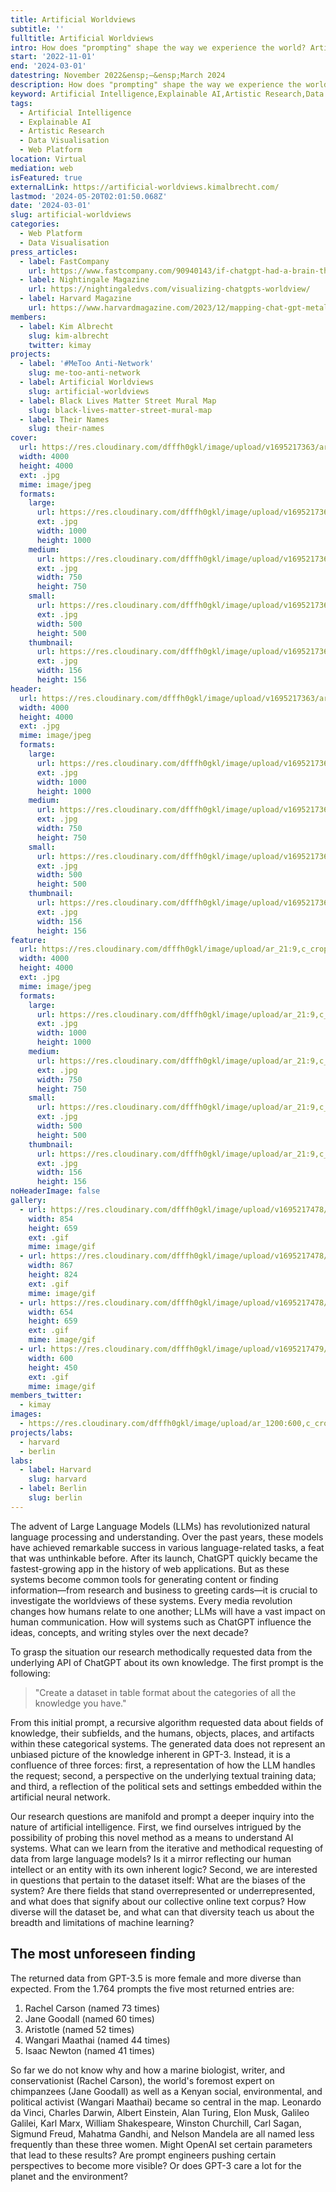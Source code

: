 ```yaml
---
title: Artificial Worldviews
subtitle: ''
fulltitle: Artificial Worldviews
intro: How does "prompting" shape the way we experience the world? Artificial Worldviews interrogated GPT-3.5 about its knowledge of the world in 1,764 prompts and mapped out the results.
start: '2022-11-01'
end: '2024-03-01'
datestring: November 2022&ensp;–&ensp;March 2024
description: How does "prompting" shape the way we experience the world? Artificial Worldviews interrogated GPT-3.5 about its knowledge of the world in 1,764 prompts and…
keyword: Artificial Intelligence,Explainable AI,Artistic Research,Data Visualisation,Web Platform
tags:
  - Artificial Intelligence
  - Explainable AI
  - Artistic Research
  - Data Visualisation
  - Web Platform
location: Virtual
mediation: web
isFeatured: true
externalLink: https://artificial-worldviews.kimalbrecht.com/
lastmod: '2024-05-20T02:01:50.068Z'
date: '2024-03-01'
slug: artificial-worldviews
categories:
  - Web Platform
  - Data Visualisation
press_articles:
  - label: FastCompany
    url: https://www.fastcompany.com/90940143/if-chatgpt-had-a-brain-this-is-what-it-would-look-like
  - label: Nightingale Magazine
    url: https://nightingaledvs.com/visualizing-chatgpts-worldview/
  - label: Harvard Magazine
    url: https://www.harvardmagazine.com/2023/12/mapping-chat-gpt-metalab
members:
  - label: Kim Albrecht
    slug: kim-albrecht
    twitter: kimay
projects:
  - label: '#MeToo Anti-Network'
    slug: me-too-anti-network
  - label: Artificial Worldviews
    slug: artificial-worldviews
  - label: Black Lives Matter Street Mural Map
    slug: black-lives-matter-street-mural-map
  - label: Their Names
    slug: their-names
cover:
  url: https://res.cloudinary.com/dfffh0gkl/image/upload/v1695217363/artificial_worldviews_full_map_kim_albrecht_037aa188b3.jpg
  width: 4000
  height: 4000
  ext: .jpg
  mime: image/jpeg
  formats:
    large:
      url: https://res.cloudinary.com/dfffh0gkl/image/upload/v1695217365/large_artificial_worldviews_full_map_kim_albrecht_037aa188b3.jpg
      ext: .jpg
      width: 1000
      height: 1000
    medium:
      url: https://res.cloudinary.com/dfffh0gkl/image/upload/v1695217365/medium_artificial_worldviews_full_map_kim_albrecht_037aa188b3.jpg
      ext: .jpg
      width: 750
      height: 750
    small:
      url: https://res.cloudinary.com/dfffh0gkl/image/upload/v1695217365/small_artificial_worldviews_full_map_kim_albrecht_037aa188b3.jpg
      ext: .jpg
      width: 500
      height: 500
    thumbnail:
      url: https://res.cloudinary.com/dfffh0gkl/image/upload/v1695217364/thumbnail_artificial_worldviews_full_map_kim_albrecht_037aa188b3.jpg
      ext: .jpg
      width: 156
      height: 156
header:
  url: https://res.cloudinary.com/dfffh0gkl/image/upload/v1695217363/artificial_worldviews_full_map_kim_albrecht_037aa188b3.jpg
  width: 4000
  height: 4000
  ext: .jpg
  mime: image/jpeg
  formats:
    large:
      url: https://res.cloudinary.com/dfffh0gkl/image/upload/v1695217365/large_artificial_worldviews_full_map_kim_albrecht_037aa188b3.jpg
      ext: .jpg
      width: 1000
      height: 1000
    medium:
      url: https://res.cloudinary.com/dfffh0gkl/image/upload/v1695217365/medium_artificial_worldviews_full_map_kim_albrecht_037aa188b3.jpg
      ext: .jpg
      width: 750
      height: 750
    small:
      url: https://res.cloudinary.com/dfffh0gkl/image/upload/v1695217365/small_artificial_worldviews_full_map_kim_albrecht_037aa188b3.jpg
      ext: .jpg
      width: 500
      height: 500
    thumbnail:
      url: https://res.cloudinary.com/dfffh0gkl/image/upload/v1695217364/thumbnail_artificial_worldviews_full_map_kim_albrecht_037aa188b3.jpg
      ext: .jpg
      width: 156
      height: 156
feature:
  url: https://res.cloudinary.com/dfffh0gkl/image/upload/ar_21:9,c_crop/v1695217363/artificial_worldviews_full_map_kim_albrecht_037aa188b3.jpg
  width: 4000
  height: 4000
  ext: .jpg
  mime: image/jpeg
  formats:
    large:
      url: https://res.cloudinary.com/dfffh0gkl/image/upload/ar_21:9,c_crop/v1695217365/large_artificial_worldviews_full_map_kim_albrecht_037aa188b3.jpg
      ext: .jpg
      width: 1000
      height: 1000
    medium:
      url: https://res.cloudinary.com/dfffh0gkl/image/upload/ar_21:9,c_crop/v1695217365/medium_artificial_worldviews_full_map_kim_albrecht_037aa188b3.jpg
      ext: .jpg
      width: 750
      height: 750
    small:
      url: https://res.cloudinary.com/dfffh0gkl/image/upload/ar_21:9,c_crop/v1695217365/small_artificial_worldviews_full_map_kim_albrecht_037aa188b3.jpg
      ext: .jpg
      width: 500
      height: 500
    thumbnail:
      url: https://res.cloudinary.com/dfffh0gkl/image/upload/ar_21:9,c_crop/v1695217364/thumbnail_artificial_worldviews_full_map_kim_albrecht_037aa188b3.jpg
      ext: .jpg
      width: 156
      height: 156
noHeaderImage: false
gallery:
  - url: https://res.cloudinary.com/dfffh0gkl/image/upload/v1695217478/artificial_worldviews_top_fields_animation_ddea395e60.gif
    width: 854
    height: 659
    ext: .gif
    mime: image/gif
  - url: https://res.cloudinary.com/dfffh0gkl/image/upload/v1695217478/artificial_worldviews_mostnamed_b443f9443e.gif
    width: 867
    height: 824
    ext: .gif
    mime: image/gif
  - url: https://res.cloudinary.com/dfffh0gkl/image/upload/v1695217478/artificial_worldviews_layers_16430d8893.gif
    width: 654
    height: 659
    ext: .gif
    mime: image/gif
  - url: https://res.cloudinary.com/dfffh0gkl/image/upload/v1695217479/artificial_worldviews_click_min_abe1392db9.gif
    width: 600
    height: 450
    ext: .gif
    mime: image/gif
members_twitter:
  - kimay
images:
  - https://res.cloudinary.com/dfffh0gkl/image/upload/ar_1200:600,c_crop/c_limit,h_1200,w_600/v1695217363/artificial_worldviews_full_map_kim_albrecht_037aa188b3.jpg
projects/labs:
  - harvard
  - berlin
labs:
  - label: Harvard
    slug: harvard
  - label: Berlin
    slug: berlin
---
```

The advent of Large Language Models (LLMs) has revolutionized natural language processing and understanding. Over the past years, these models have achieved remarkable success in various language-related tasks, a feat that was unthinkable before. After its launch, ChatGPT quickly became the fastest-growing app in the history of web applications. But as these systems become common tools for generating content or finding information—from research and business to greeting cards—it is crucial to investigate the worldviews of these systems. Every media revolution changes how humans relate to one another; LLMs will have a vast impact on human communication. How will systems such as ChatGPT influence the ideas, concepts, and writing styles over the next decade?

To grasp the situation our research methodically requested data from the underlying API of ChatGPT about its own knowledge. The first prompt is the following:
> "Create a dataset in table format about the categories of all the knowledge you have."

From this initial prompt, a recursive algorithm requested data about fields of knowledge, their subfields, and the humans, objects, places, and artifacts within these categorical systems. The generated data does not represent an unbiased picture of the knowledge inherent in GPT-3. Instead, it is a confluence of three forces: first, a representation of how the LLM handles the request; second, a perspective on the underlying textual training data; and third, a reflection of the political sets and settings embedded within the artificial neural network.

Our research questions are manifold and prompt a deeper inquiry into the nature of artificial intelligence. First, we find ourselves intrigued by the possibility of probing this novel method as a means to understand AI systems. What can we learn from the iterative and methodical requesting of data from large language models? Is it a mirror reflecting our human intellect or an entity with its own inherent logic? Second, we are interested in questions that pertain to the dataset itself: What are the biases of the system? Are there fields that stand overrepresented or underrepresented, and what does that signify about our collective online text corpus? How diverse will the dataset be, and what can that diversity teach us about the breadth and limitations of machine learning?

## The most unforeseen finding

The returned data from GPT-3.5 is more female and more diverse than expected. From the 1.764 prompts the five most returned entries are:
1. Rachel Carson (named 73 times)
2. Jane Goodall (named 60 times)
3. Aristotle (named 52 times)
4. Wangari Maathai (named 44 times)
5. Isaac Newton (named 41 times)

So far we do not know why and how a marine biologist, writer, and conservationist (Rachel Carson), the world's foremost expert on chimpanzees (Jane Goodall) as well as a Kenyan social, environmental, and political activist (Wangari Maathai) became so central in the map. Leonardo da Vinci, Charles Darwin, Albert Einstein, Alan Turing, Elon Musk, Galileo Galilei, Karl Marx, William Shakespeare, Winston Churchill, Carl Sagan, Sigmund Freud, Mahatma Gandhi, and Nelson Mandela are all named less frequently than these three women. Might OpenAI set certain parameters that lead to these results? Are prompt engineers pushing certain perspectives to become more visible? Or does GPT-3 care a lot for the planet and the environment? 